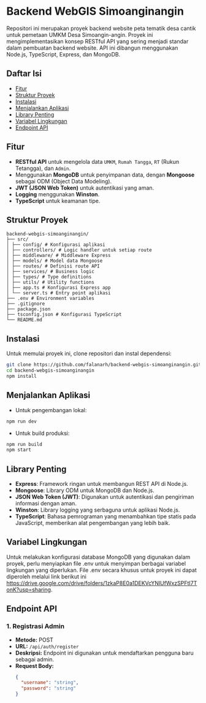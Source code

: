 # Backend WebGIS Simoanginangin

Repositori ini merupakan proyek backend website peta tematik desa cantik untuk pemetaan UMKM Desa Simoangin-angin. Proyek ini mengimplementasikan konsep RESTful API yang sering menjadi standar dalam pembuatan backend website. API ini dibangun menggunakan Node.js, TypeScript, Express, dan MongoDB.

## Daftar Isi

- [Fitur](#fitur)
- [Struktur Proyek](#struktur-proyek)
- [Instalasi](#instalasi)
- [Menjalankan Aplikasi](#menjalankan-aplikasi)
- [Library Penting](#library-penting)
- [Variabel Lingkungan](#variabel-lingkungan)
- [Endpoint API](#endpoint-api)

## Fitur

- **RESTful API** untuk mengelola data `UMKM`, `Rumah Tangga`, `RT` (Rukun Tetangga), dan `Admin`.
- Menggunakan **MongoDB** untuk penyimpanan data, dengan **Mongoose** sebagai ODM (Object Data Modeling).
- **JWT (JSON Web Token)** untuk autentikasi yang aman.
- **Logging** menggunakan **Winston**.
- **TypeScript** untuk keamanan tipe.

## Struktur Proyek

```
backend-webgis-simoanginangin/
├── src/
│ ├── config/ # Konfigurasi aplikasi
│ ├── controllers/ # Logic handler untuk setiap route
│ ├── middleware/ # Middleware Express
│ ├── models/ # Model data Mongoose
│ ├── routes/ # Definisi route API
│ ├── services/ # Business logic
│ ├── types/ # Type definitions
│ ├── utils/ # Utility functions
│ ├── app.ts # Konfigurasi Express app
│ └── server.ts # Entry point aplikasi
├── .env # Environment variables
├── .gitignore
├── package.json
├── tsconfig.json # Konfigurasi TypeScript
└── README.md
```


## Instalasi

Untuk memulai proyek ini, clone repositori dan instal dependensi:

```bash
git clone https://github.com/falanarh/backend-webgis-simoanginangin.git
cd backend-webgis-simoanginangin
npm install
```

## Menjalankan Aplikasi

* Untuk pengembangan lokal:

```bash
npm run dev
```
* Untuk build produksi:
```bash
npm run build
npm start
```

## Library Penting

- **Express**: Framework ringan untuk membangun REST API di Node.js.
- **Mongoose**: Library ODM untuk MongoDB dan Node.js.
- **JSON Web Token (JWT)**: Digunakan untuk autentikasi dan pengiriman informasi dengan aman.
- **Winston**: Library logging yang serbaguna untuk aplikasi Node.js.
- **TypeScript**: Bahasa pemrograman yang menambahkan tipe statis pada JavaScript, memberikan alat pengembangan yang lebih baik.

## Variabel Lingkungan

Untuk melakukan konfigurasi database MongoDB yang digunakan dalam proyek, perlu menyiapkan file .env untuk menyimpan berbagai variabel lingkungan yang diperlukan. File .env secara khusus untuk proyek ini dapat diperoleh melalui link berikut ini https://drive.google.com/drive/folders/1zkaP8E0a1DEKVcYNlUfWxzSPFtI7TonK?usp=sharing.

## Endpoint API

### 1. Registrasi Admin

* **Metode:** POST
* **URL:** `/api/auth/register`
* **Deskripsi:** Endpoint ini digunakan untuk mendaftarkan pengguna baru sebagai admin.
* **Request Body:**
  ```json
  {
    "username": "string",
    "password": "string"
  }
  ```